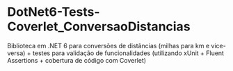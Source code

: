 # DotNet6-Tests-Coverlet_ConversaoDistancias
Biblioteca em .NET 6 para conversões de distâncias (milhas para km e vice-versa) + testes para validação de funcionalidades (utilizando xUnit + Fluent Assertions + cobertura de código com Coverlet)
